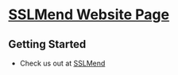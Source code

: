 # [SSLMend Website Page](https://sslmend.com/)

## Getting Started

* Check us out at [SSLMend](https://sslmend.com/)
